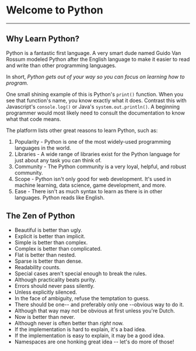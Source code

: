 # Welcome to Python
---
## Why Learn Python?
Python is a fantastic first language. A very smart dude named Guido Van Rossum modeled Python after the English language to make it easier to read and write than other programming languages.

In short, *Python gets out of your way so you can focus on learning how to program.*

One small shining example of this is Python's `print()` function. When you see that function's name, you know exactly what it does. Contrast this with Javascript's `console.log()` or Java's `system.out.println()`. A beginning programmer would most likely need to consult the documentation to know what that code means.

The platform lists other great reasons to learn Python, such as:
1. Popularity - Python is one of the most widely-used programming languages in the world.
2. Libraries - A wide range of libraries exist for the Python language for just about any task you can think of.
3. Community - The Python community is a very loyal, helpful, and robust community.
4. Scope - Python isn't only good for web development. It's used in machine learning, data science, game development, and more.
5. Ease - There isn't as much syntax to learn as there is in other languages. Python reads like English.

## The Zen of Python
- Beautiful is better than ugly.
- Explicit is better than implicit.
- Simple is better than complex.
- Complex is better than complicated.
- Flat is better than nested.
- Sparse is better than dense.
- Readability counts.
- Special cases aren't special enough to break the rules.
- Although practicality beats purity.
- Errors should never pass silently.
- Unless explicitly silenced.
- In the face of ambiguity, refuse the temptation to guess.
- There should be one-- and preferably only one --obvious way to do it.
- Although that way may not be obvious at first unless you're Dutch.
- Now is better than never.
- Although never is often better than *right* now.
- If the implementation is hard to explain, it's a bad idea.
- If the implementation is easy to explain, it may be a good idea.
- Namespaces are one honking great idea -- let's do more of those!